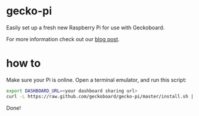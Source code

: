 gecko-pi
========

Easily set up a fresh new Raspberry Pi for use with Geckoboard.

For more information check out our [blog post](http://www.geckoboard.com/blog/geckoboard-and-raspberry-pi).

how to
======

Make sure your Pi is online. Open a terminal emulator, and run this script:

```bash
export DASHBOARD_URL=<your dashboard sharing url>
curl -L https://raw.github.com/geckoboard/gecko-pi/master/install.sh | bash
```

Done!

